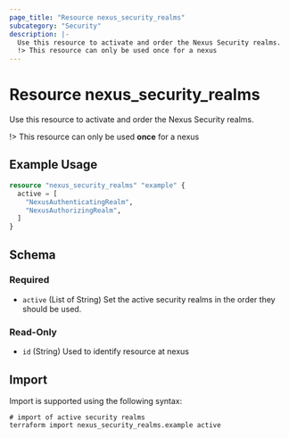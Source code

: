 ```yaml
---
page_title: "Resource nexus_security_realms"
subcategory: "Security"
description: |-
  Use this resource to activate and order the Nexus Security realms.
  !> This resource can only be used once for a nexus
---
```

# Resource nexus_security_realms
Use this resource to activate and order the Nexus Security realms.

!> This resource can only be used **once** for a nexus
## Example Usage
```terraform
resource "nexus_security_realms" "example" {
  active = [
    "NexusAuthenticatingRealm",
    "NexusAuthorizingRealm",
  ]
}
```
<!-- schema generated by tfplugindocs -->
## Schema

### Required

- `active` (List of String) Set the active security realms in the order they should be used.

### Read-Only

- `id` (String) Used to identify resource at nexus
## Import
Import is supported using the following syntax:
```shell
# import of active security realms
terraform import nexus_security_realms.example active
```
